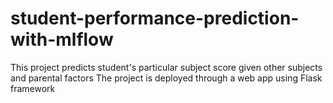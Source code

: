 # student-performance-prediction-with-mlflow
This project predicts student's particular subject score given other subjects and parental factors
The project is deployed through a web app using Flask framework
